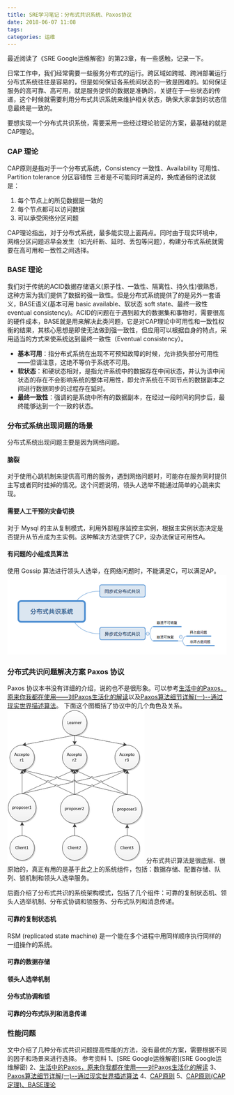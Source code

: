 ```yaml
---
title: SRE学习笔记：分布式共识系统、Paxos协议
date: 2018-06-07 11:08
tags:
categories: 运维
---
```


最近阅读了《SRE Google运维解密》的第23章，有一些感触，记录一下。

日常工作中，我们经常需要一些服务分布式的运行。跨区域如跨城、跨洲部署运行分布式系统往往是容易的，但是如何保证各系统间状态的一致是困难的。如何保证服务的高可靠、高可用，就是服务提供的数据是准确的，关键在于一些状态的传递，这个时候就需要利用分布式共识系统来维护相关状态，确保大家拿到的状态信息最终是一致的。

要想实现一个分布式共识系统，需要采用一些经过理论验证的方案，最基础的就是CAP理论。

### CAP 理论
CAP原则是指对于一个分布式系统，Consistency 一致性、Availability 可用性、Partition tolerance 分区容错性 三者是不可能同时满足的，换成通俗的说法就是：

1. 每个节点上的所见数据是一致的
2. 每个节点都可以访问数据
3. 可以承受网络分区问题

CAP理论指出，对于分布式系统，最多能实现上面两点。同时由于现实环境中，网络分区问题迟早会发生（如光纤断、延时、丢包等问题），构建分布式系统就需要在高可用和一致性之间选择。

### BASE 理论
我们对于传统的ACID数据存储语义(原子性、一致性、隔离性、持久性)很熟悉，这种方案为我们提供了数据的强一致性。但是分布式系统提供了的是另外一套语义，BASE语义(基本可用 basic available、软状态 soft state、最终一致性 eventual consistency)。ACID的问题在于遇到超大的数据集和事物时，需要很高的硬件成本，BASE就是用来解决此类问题，它是对CAP理论中可用性和一致性权衡的结果，其核心思想是即使无法做到强一致性，但应用可以根据自身的特点，采用适当的方式来使系统达到最终一致性（Eventual consistency）。

* **基本可用**：指分布式系统在出现不可预知故障的时候，允许损失部分可用性——但请注意，这绝不等价于系统不可用。
* **软状态**：和硬状态相对，是指允许系统中的数据存在中间状态，并认为该中间状态的存在不会影响系统的整体可用性，即允许系统在不同节点的数据副本之间进行数据同步的过程存在延时。
* **最终一致性**：强调的是系统中所有的数据副本，在经过一段时间的同步后，最终能够达到一个一致的状态。

### 分布式系统出现问题的场景
分布式系统出现问题主要是因为网络问题。

#### 脑裂
对于使用心跳机制来提供高可用的服务，遇到网络问题时，可能存在服务同时提供主写或者同时挂掉的情况。这个问题说明，领头人选举不能通过简单的心跳来实现。

#### 需要人工干预的灾备切换
对于 Mysql 的主从复制模式，利用外部程序监控主实例，根据主实例状态决定是否提升从节点成为主实例。这种解决方法提供了CP，没办法保证可用性A。

#### 有问题的小组成员算法
使用 Gossip 算法进行领头人选举，在网络问题时，不能满足C，可以满足AP。
![](./20180607-sre-paxos/39469-20180607110917785-1333450101.png)

### 分布式共识问题解决方案 Paxos 协议
Paxos 协议本书没有详细的介绍，说的也不是很形象。可以参考[生活中的Paxos，原来你我都在使用——对Paxos生活化的解读](https://yq.aliyun.com/articles/54371)以及[Paxos算法细节详解(一)--通过现实世界描述算法](https://www.cnblogs.com/endsock/p/3480093.html)。
下面这个图概括了协议中的几个角色及关系。
![](./20180607-sre-paxos/39469-20180607111336768-190197395.png)
分布式共识算法是很底层、很原始的，真正有用的是基于此之上的系统组件，包括：数据存储、配置存储、队列、锁机制和领头人选举服务。

后面介绍了分布式共识的系统架构模式，包括了几个组件：可靠的复制状态机、领头人选举机制、分布式协调和锁服务、分布式队列和消息传递。

#### 可靠的复制状态机
RSM (replicated state machine) 是一个能在多个进程中用同样顺序执行同样的一组操作的系统。

#### 可靠的数据存储

#### 领头人选举机制

#### 分布式协调和锁

#### 可靠的分布式队列和消息传递

### 性能问题
文中介绍了几种分布式共识问题提高性能的方法，没有最优的方案，需要根据不同的因子和场景来进行选择。
参考资料
1、[SRE Google运维解密](SRE Google运维解密)
2、[生活中的Paxos，原来你我都在使用——对Paxos生活化的解读](https://yq.aliyun.com/articles/54371)
3、[Paxos算法细节详解(一)--通过现实世界描述算法](https://www.cnblogs.com/endsock/p/3480093.html)
4、[CAP原则](https://baike.baidu.com/item/CAP%E5%8E%9F%E5%88%99/5712863?fr=aladdin)
5、[CAP原则(CAP定理)、BASE理论](https://www.cnblogs.com/duanxz/p/5229352.html)